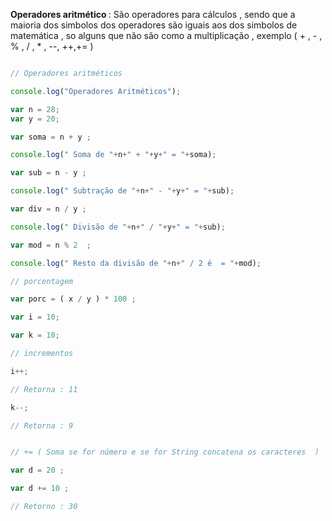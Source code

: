 <p> <strong> Operadores aritmético </strong> : São operadores para cálculos , sendo que a maioria dos simbolos dos operadores são iguais aos dos simbolos de matemática , so alguns que não são como a multiplicação , exemplo ( + , - , % , / , * , --, ++,+= ) </p>


```javascript

// Operadores aritméticos 

console.log("Operadores Aritméticos");

var n = 28;
var y = 20;

var soma = n + y ;

console.log(" Soma de "+n+" + "+y+" = "+soma);

var sub = n - y ;

console.log(" Subtração de "+n+" - "+y+" = "+sub);

var div = n / y ;

console.log(" Divisão de "+n+" / "+y+" = "+sub);

var mod = n % 2  ;

console.log(" Resto da divisão de "+n+" / 2 é  = "+mod);

// porcentagem 

var porc = ( x / y ) * 100 ; 

var i = 10;

var k = 10;

// incrementos 

i++;

// Retorna : 11

k--;

// Retorna : 9


// += ( Soma se for número e se for String concatena os caracteres  ) 

var d = 20 ;

var d += 10 ;

// Retorno : 30 

```
